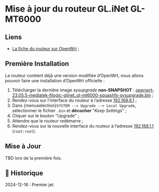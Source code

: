 # Mise à jour du routeur GL.iNet GL-MT6000

## Liens

- [La fiche du routeur sur OpenWrt](https://openwrt.org/toh/gl.inet/gl-mt6000) ;

## Première Installation

Le routeur contient déjà une version modifiée d’OpenWrt, nous allons pouvoir faire une installation d’OpenWrt officielle :

1. Télécharger la dernière image *sysupgrade* **non-SNAPSHOT** : [openwrt-23.05.5-mediatek-filogic-glinet_gl-mt6000-squashfs-sysupgrade.bin](https://downloads.openwrt.org/releases/23.05.5/targets/mediatek/filogic/openwrt-23.05.5-mediatek-filogic-glinet_gl-mt6000-squashfs-sysupgrade.bin) ;
1. Rendez-vous sur l’interface du routeur à l’adresse [192.168.8.1](http://192.168.8.1/) ;
1. Dans {menuselection}`SYSTEM --> Upgrade --> Local Upgrade`, sélectionner le fichier `.bin` et **décocher** "*Keep Settings*" ;
1. Cliquer sur le bouton "Upgrade" ;
1. Attendre que le routeur redémarre ;
1. Rendez-vous sur la nouvelle interface du routeur à l’adresse [192.168.1.1](http://192.168.1.1/) (`root:root`).

## Mise à Jour

TBD lors de la première fois.

## 📜 Historique

2024-12-16
: Premier jet.
